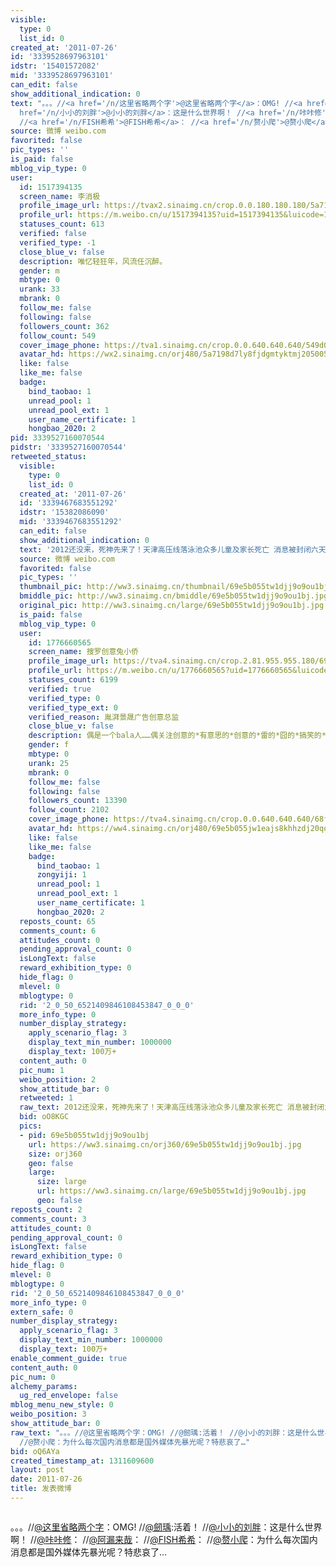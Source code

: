 ```yaml
---
visible:
  type: 0
  list_id: 0
created_at: '2011-07-26'
id: '3339528697963101'
idstr: '15401572082'
mid: '3339528697963101'
can_edit: false
show_additional_indication: 0
text: "。。。//<a href='/n/这里省略两个字'>@这里省略两个字</a>：OMG! //<a href='/n/劒瑀'>@劒瑀</a>:活着！ //<a
  href='/n/小小的刘胖'>@小小的刘胖</a>：这是什么世界啊！ //<a href='/n/咔咔修'>@咔咔修</a>： //<a href='/n/阿漏来哉'>@阿漏来哉</a>：
  //<a href='/n/FISH希希'>@FISH希希</a>： //<a href='/n/赘小爬'>@赘小爬</a>：为什么每次国内消息都是国外媒体先暴光呢？特悲哀了…"
source: 微博 weibo.com
favorited: false
pic_types: ''
is_paid: false
mblog_vip_type: 0
user:
  id: 1517394135
  screen_name: 李消极
  profile_image_url: https://tvax2.sinaimg.cn/crop.0.0.180.180.180/5a7198d7ly8fjdgmtyktmj20500500so.jpg?KID=imgbed,tva&Expires=1606399931&ssig=Lxq78174HK
  profile_url: https://m.weibo.cn/u/1517394135?uid=1517394135&luicode=10000011&lfid=2304131517394135_-_WEIBO_SECOND_PROFILE_WEIBO
  statuses_count: 613
  verified: false
  verified_type: -1
  close_blue_v: false
  description: 唯忆轻狂年，风流任沉醉。
  gender: m
  mbtype: 0
  urank: 33
  mbrank: 0
  follow_me: false
  following: false
  followers_count: 362
  follow_count: 549
  cover_image_phone: https://tva1.sinaimg.cn/crop.0.0.640.640.640/549d0121tw1egm1kjly3jj20hs0hsq4f.jpg
  avatar_hd: https://wx2.sinaimg.cn/orj480/5a7198d7ly8fjdgmtyktmj20500500so.jpg
  like: false
  like_me: false
  badge:
    bind_taobao: 1
    unread_pool: 1
    unread_pool_ext: 1
    user_name_certificate: 1
    hongbao_2020: 2
pid: 3339527160070544
pidstr: '3339527160070544'
retweeted_status:
  visible:
    type: 0
    list_id: 0
  created_at: '2011-07-26'
  id: '3339467683551292'
  idstr: '15382086090'
  mid: '3339467683551292'
  can_edit: false
  show_additional_indication: 0
  text: '2012还没来，死神先来了！天津高压线落泳池众多儿童及家长死亡 消息被封闭六天至星期三才被海外媒体曝光！ '
  source: 微博 weibo.com
  favorited: false
  pic_types: ''
  thumbnail_pic: http://ww3.sinaimg.cn/thumbnail/69e5b055tw1djj9o9ou1bj.jpg
  bmiddle_pic: http://ww3.sinaimg.cn/bmiddle/69e5b055tw1djj9o9ou1bj.jpg
  original_pic: http://ww3.sinaimg.cn/large/69e5b055tw1djj9o9ou1bj.jpg
  is_paid: false
  mblog_vip_type: 0
  user:
    id: 1776660565
    screen_name: 搜罗创意兔小侨
    profile_image_url: https://tva4.sinaimg.cn/crop.2.81.955.955.180/69e5b055jw1eajs8khhzdj20qo0zk154.jpg?KID=imgbed,tva&Expires=1606399931&ssig=rg3DrW2FD5
    profile_url: https://m.weibo.cn/u/1776660565?uid=1776660565&luicode=10000011&lfid=2304131517394135_-_WEIBO_SECOND_PROFILE_WEIBO
    statuses_count: 6199
    verified: true
    verified_type: 0
    verified_type_ext: 0
    verified_reason: 胤湃景晟广告创意总监
    close_blue_v: false
    description: 偶是一个bala人……偶关注创意的*有意思的*创意的*雷的*囧的*搞笑的*大开眼界的*so*关注我就是关注乐趣
    gender: f
    mbtype: 0
    urank: 25
    mbrank: 0
    follow_me: false
    following: false
    followers_count: 13390
    follow_count: 2102
    cover_image_phone: https://tva4.sinaimg.cn/crop.0.0.640.640.640/68f96449tw1egwcezbwgqj20hs0hsdif.jpg
    avatar_hd: https://ww4.sinaimg.cn/orj480/69e5b055jw1eajs8khhzdj20qo0zk154.jpg
    like: false
    like_me: false
    badge:
      bind_taobao: 1
      zongyiji: 1
      unread_pool: 1
      unread_pool_ext: 1
      user_name_certificate: 1
      hongbao_2020: 2
  reposts_count: 65
  comments_count: 6
  attitudes_count: 0
  pending_approval_count: 0
  isLongText: false
  reward_exhibition_type: 0
  hide_flag: 0
  mlevel: 0
  mblogtype: 0
  rid: '2_0_50_6521409846108453847_0_0_0'
  more_info_type: 0
  number_display_strategy:
    apply_scenario_flag: 3
    display_text_min_number: 1000000
    display_text: 100万+
  content_auth: 0
  pic_num: 1
  weibo_position: 2
  show_attitude_bar: 0
  retweeted: 1
  raw_text: 2012还没来，死神先来了！天津高压线落泳池众多儿童及家长死亡 消息被封闭六天至星期三才被海外媒体曝光！ ​​​
  bid: oO8KGC
  pics:
  - pid: 69e5b055tw1djj9o9ou1bj
    url: https://ww3.sinaimg.cn/orj360/69e5b055tw1djj9o9ou1bj.jpg
    size: orj360
    geo: false
    large:
      size: large
      url: https://ww3.sinaimg.cn/large/69e5b055tw1djj9o9ou1bj.jpg
      geo: false
reposts_count: 2
comments_count: 3
attitudes_count: 0
pending_approval_count: 0
isLongText: false
reward_exhibition_type: 0
hide_flag: 0
mlevel: 0
mblogtype: 0
rid: '2_0_50_6521409846108453847_0_0_0'
more_info_type: 0
extern_safe: 0
number_display_strategy:
  apply_scenario_flag: 3
  display_text_min_number: 1000000
  display_text: 100万+
enable_comment_guide: true
content_auth: 0
pic_num: 0
alchemy_params:
  ug_red_envelope: false
mblog_menu_new_style: 0
weibo_position: 3
show_attitude_bar: 0
raw_text: "。。。//@这里省略两个字：OMG! //@劒瑀:活着！ //@小小的刘胖：这是什么世界啊！ //@咔咔修： //@阿漏来哉： //@FISH希希：
  //@赘小爬：为什么每次国内消息都是国外媒体先暴光呢？特悲哀了…"
bid: oQ6AYa
created_timestamp_at: 1311609600
layout: post
date: 2011-07-26
title: 发表微博
---
```


![]()

。。。//<a href='/n/这里省略两个字'>@这里省略两个字</a>：OMG! //<a href='/n/劒瑀'>@劒瑀</a>:活着！ //<a href='/n/小小的刘胖'>@小小的刘胖</a>：这是什么世界啊！ //<a href='/n/咔咔修'>@咔咔修</a>： //<a href='/n/阿漏来哉'>@阿漏来哉</a>： //<a href='/n/FISH希希'>@FISH希希</a>： //<a href='/n/赘小爬'>@赘小爬</a>：为什么每次国内消息都是国外媒体先暴光呢？特悲哀了…

